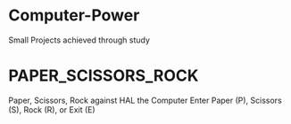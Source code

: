 # Computer-Power
Small Projects achieved through study

# PAPER_SCISSORS_ROCK
Paper, Scissors, Rock against HAL the Computer
Enter Paper (P), Scissors (S), Rock (R), or Exit (E)
